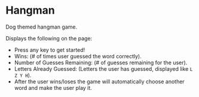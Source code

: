 # Hangman

Dog themed hangman game.  

Displays the following on the page:
* Press any key to get started!
* Wins: (# of times user guessed the word correctly).
* Number of Guesses Remaining: (# of guesses remaining for the user).
* Letters Already Guessed: (Letters the user has guessed, displayed like `L Z Y H`).
* After the user wins/loses the game will automatically choose another word and make the user play it.
